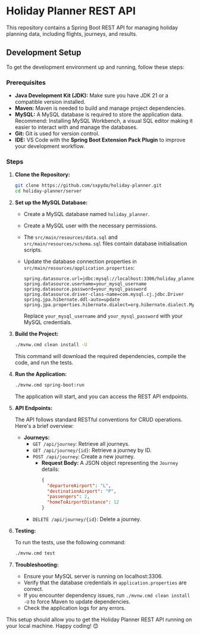 # Holiday Planner REST API

This repository contains a Spring Boot REST API for managing holiday planning data, including flights, journeys, and results.

## Development Setup

To get the development environment up and running, follow these steps:

### Prerequisites

* **Java Development Kit (JDK):** Make sure you have JDK 21 or a compatible version installed.
* **Maven:** Maven is needed to build and manage project dependencies.
* **MySQL:** A MySQL database is required to store the application data. Recommend: Installing MySQL Workbench, a visual SQL editor making it easier to interact with and manage the databases.
* **Git:** Git is used for version control.
* **IDE:** VS Code with the **Spring Boot Extension Pack Plugin** to improve your development workflow.

### Steps

1.  **Clone the Repository:**

    ```bash
    git clone https://github.com/sxpydo/holiday-planner.git
    cd holiday-planner/server
    ```

2.  **Set up the MySQL Database:**

    * Create a MySQL database named `holiday_planner`.
    * Create a MySQL user with the necessary permissions.
    * The `src/main/resources/data.sql` and `src/main/resources/schema.sql` files contain database initialisation scripts.
    * Update the database connection properties in `src/main/resources/application.properties`:

        ```properties
        spring.datasource.url=jdbc:mysql://localhost:3306/holiday_planner
        spring.datasource.username=your_mysql_username
        spring.datasource.password=your_mysql_password
        spring.datasource.driver-class-name=com.mysql.cj.jdbc.Driver
        spring.jpa.hibernate.ddl-auto=update
        spring.jpa.properties.hibernate.dialect=org.hibernate.dialect.MySQL8Dialect
        ```

        Replace `your_mysql_username` and `your_mysql_password` with your MySQL credentials.

3.  **Build the Project:**

    ```bash
    ./mvnw.cmd clean install -U
    ```

    This command will download the required dependencies, compile the code, and run the tests.

4.  **Run the Application:**

    ```bash
    ./mvnw.cmd spring-boot:run
    ```

    The application will start, and you can access the REST API endpoints.

5.  **API Endpoints:**

    The API follows standard RESTful conventions for CRUD operations. Here's a brief overview:

    * **Journeys:**
        * `GET /api/journey`: Retrieve all journeys.
        * `GET /api/journey/{id}`: Retrieve a journey by ID.
        * `POST /api/journey`: Create a new journey.
            * **Request Body:** A JSON object representing the `Journey` details:
                ```json
                {
                  "departureAirport": "L",
                  "destinationAirport": "P",
                  "passengers": 2,
                  "homeToAirportDistance": 12
                }
                ```
        * `DELETE /api/journey/{id}`: Delete a journey.

6.  **Testing:**

    To run the tests, use the following command:

    ```bash
    ./mvnw.cmd test
    ```

7.  **Troubleshooting:**

    * Ensure your MySQL server is running on localhost:3306.
    * Verify that the database credentials in `application.properties` are correct.
    * If you encounter dependency issues, run `./mvnw.cmd clean install -U` to force Maven to update dependencies.
    * Check the application logs for any errors.

This setup should allow you to get the Holiday Planner REST API running on your local machine. Happy coding! 😊
